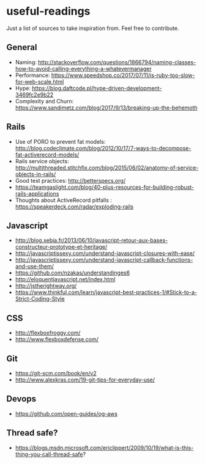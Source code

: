 # useful-readings

Just a list of sources to take inspiration from. Feel free to contribute.

## General

- Naming: http://stackoverflow.com/questions/1866794/naming-classes-how-to-avoid-calling-everything-a-whatevermanager
- Performance: https://www.speedshop.co/2017/07/11/is-ruby-too-slow-for-web-scale.html
- Hype: https://blog.daftcode.pl/hype-driven-development-3469fc2e9b22
- Complexity and Churn: https://www.sandimetz.com/blog/2017/9/13/breaking-up-the-behemoth

## Rails

- Use of PORO to prevent fat models: http://blog.codeclimate.com/blog/2012/10/17/7-ways-to-decompose-fat-activerecord-models/
- Rails service objects: http://multithreaded.stitchfix.com/blog/2015/06/02/anatomy-of-service-objects-in-rails/
- Good test practices: http://betterspecs.org/
- https://teamgaslight.com/blog/40-plus-resources-for-building-robust-rails-applications
- Thoughts about ActiveRecord pitfalls :  https://speakerdeck.com/radar/exploding-rails

## Javascript

- http://blog.xebia.fr/2013/06/10/javascript-retour-aux-bases-constructeur-prototype-et-heritage/
- http://javascriptissexy.com/understand-javascript-closures-with-ease/
- http://javascriptissexy.com/understand-javascript-callback-functions-and-use-them/
- https://github.com/nzakas/understandinges6
- http://eloquentjavascript.net/index.html
- http://jstherightway.org/
- https://www.thinkful.com/learn/javascript-best-practices-1/#Stick-to-a-Strict-Coding-Style

## CSS
- http://flexboxfroggy.com/
- http://www.flexboxdefense.com/

## Git

- https://git-scm.com/book/en/v2
- http://www.alexkras.com/19-git-tips-for-everyday-use/

## Devops

- https://github.com/open-guides/og-aws

## Thread safe?
- https://blogs.msdn.microsoft.com/ericlippert/2009/10/19/what-is-this-thing-you-call-thread-safe?

